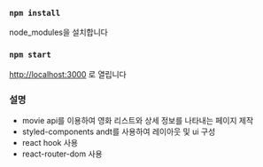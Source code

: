### `npm install`

node_modules을 설치합니다

### `npm start`

[http://localhost:3000](http://localhost:3000) 로 열립니다

### 설명

- movie api를 이용하여 영화 리스트와 상세 정보를 나타내는 페이지 제작
- styled-components andt를 사용하여 레이아웃 및 ui 구성
- react hook 사용
- react-router-dom 사용
